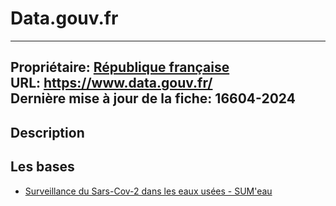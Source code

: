 # Data.gouv.fr
----
Propriétaire: [République française](../fournisseurs/rep_francaise.md) <br/>
URL: https://www.data.gouv.fr/ <br/>
Dernière mise à jour de la fiche: 16604-2024 <br/>
----

## Description


## Les bases
- [Surveillance du Sars-Cov-2 dans les eaux usées - SUM'eau](sumeau.md)
